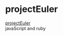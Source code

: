 # projectEuler
<a href="https://projecteuler.net/archives">projectEuler</a>
<br>
javaScript and ruby

